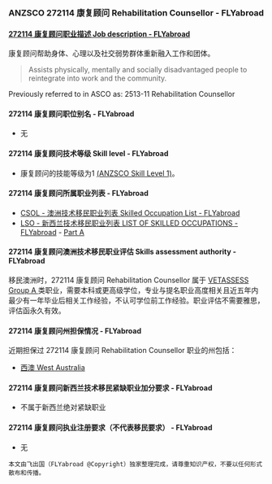 ### ANZSCO 272114 康复顾问 Rehabilitation Counsellor - FLYabroad ###

####  [272114 康复顾问职业描述 Job description - FLYabroad](http://www.flyabroadvisa.com/anzsco/2721.html#272114)

康复顾问帮助身体、心理以及社交弱势群体重新融入工作和团体。 

> Assists physically, mentally and socially disadvantaged people to reintegrate into work and the community.

Previously referred to in ASCO as:
2513-11 Rehabilitation Counsellor

#### 272114 康复顾问职位别名 - FLYabroad
 
- 无

#### 272114 康复顾问技术等级 Skill level - FLYabroad

- 康复顾问的技能等级为1 [(ANZSCO Skill Level 1)](http://www.flyabroadvisa.com/anzsco/)。

#### 272114 康复顾问所属职业列表 - FLYabroad

- [CSOL - 澳洲技术移民职业列表 Skilled Occupation List - FLYabroad](http://www.flyabroadvisa.com/sol/)
- [LSO - 新西兰技术移民职业列表 LIST OF SKILLED OCCUPATIONS - FLYabroad](http://nz.flyabroadvisa.com/lso/) - [Part A](parta)

#### 272114 康复顾问澳洲技术移民职业评估 Skills assessment authority - FLYabroad

移民澳洲时，272114 康复顾问 Rehabilitation Counsellor 属于 [VETASSESS Group A ](http://www.flyabroadvisa.com/ass/vetassess.html)类职业，需要本科或更高级学位，专业与提名职业高度相关且近五年内最少有一年毕业后相关工作经验，不认可学位前工作经验。职业评估不需要雅思，评估函永久有效。

#### 272114 康复顾问州担保情况 - FLYabroad

近期担保过 272114 康复顾问 Rehabilitation Counsellor 职业的州包括：

- [西澳 West Australia](http://www.flyabroadvisa.com/zdb/wa.html)

#### 272114 康复顾问新西兰技术移民紧缺职业加分要求 - FLYabroad

- 不属于新西兰绝对紧缺职业

#### 272114 康复顾问执业注册要求（不代表移民要求） - FLYabroad

- 无

`本文由飞出国（FLYabroad @Copyright）独家整理完成，请尊重知识产权，不要以任何形式散布和传播。`